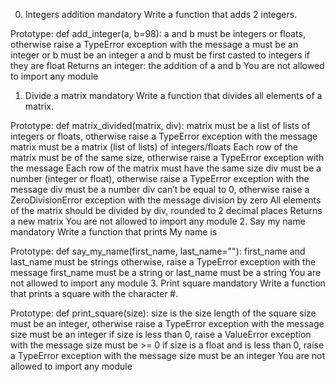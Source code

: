 0. Integers addition
mandatory
Write a function that adds 2 integers.

Prototype: def add_integer(a, b=98):
a and b must be integers or floats, otherwise raise a TypeError exception with the message a must be an integer or b must be an integer
a and b must be first casted to integers if they are float
Returns an integer: the addition of a and b
You are not allowed to import any module
1. Divide a matrix
mandatory
Write a function that divides all elements of a matrix.

Prototype: def matrix_divided(matrix, div):
matrix must be a list of lists of integers or floats, otherwise raise a TypeError exception with the message matrix must be a matrix (list of lists) of integers/floats
Each row of the matrix must be of the same size, otherwise raise a TypeError exception with the message Each row of the matrix must have the same size
div must be a number (integer or float), otherwise raise a TypeError exception with the message div must be a number
div can’t be equal to 0, otherwise raise a ZeroDivisionError exception with the message division by zero
All elements of the matrix should be divided by div, rounded to 2 decimal places
Returns a new matrix
You are not allowed to import any module
2. Say my name
mandatory
Write a function that prints My name is <first name> <last name>

Prototype: def say_my_name(first_name, last_name=""):
first_name and last_name must be strings otherwise, raise a TypeError exception with the message first_name must be a string or last_name must be a string
You are not allowed to import any module
3. Print square
mandatory
Write a function that prints a square with the character #.

Prototype: def print_square(size):
size is the size length of the square
size must be an integer, otherwise raise a TypeError exception with the message size must be an integer
if size is less than 0, raise a ValueError exception with the message size must be >= 0
if size is a float and is less than 0, raise a TypeError exception with the message size must be an integer
You are not allowed to import any module
